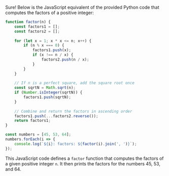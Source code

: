  Sure! Below is the JavaScript equivalent of the provided Python code that computes the factors of a positive integer:

```javascript
function factor(n) {
    const factors1 = [];
    const factors2 = [];
    
    for (let x = 1; x * x <= n; x++) {
        if (n % x === 0) {
            factors1.push(x);
            if (x !== n / x) {
                factors2.push(n / x);
            }
        }
    }
    
    // If n is a perfect square, add the square root once
    const sqrtN = Math.sqrt(n);
    if (Number.isInteger(sqrtN)) {
        factors1.push(sqrtN);
    }
    
    // Combine and return the factors in ascending order
    factors1.push(...factors2.reverse());
    return factors1;
}

const numbers = [45, 53, 64];
numbers.forEach(i => {
    console.log(`${i}: factors: ${factor(i).join(', ')}`);
});
```

This JavaScript code defines a `factor` function that computes the factors of a given positive integer `n`. It then prints the factors for the numbers 45, 53, and 64.
